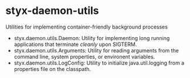 # styx-daemon-utils
Utilities for implementing container-friendly background processes

- styx.daemon.utils.Daemon: Utility for implementing long running applications that terminate *cleanly* upon SIGTERM.
- styx.daemon.utils.Arguments: Utility for reading arguments from the command line, system properties, or environent variables.
- styx.daemon.utils.LogConfig: Utility to initialize java.util.logging from a properties file on the classpath.
